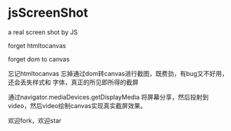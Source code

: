 # jsScreenShot
a real screen shot by JS


forget htmltocanvas

forget dom to canvas

忘记htmltocanvas
忘掉通过dom转canvas进行截图，既费劲，有bug又不好用，还会丢失样式和 字体，真正的所见即所得的截屏



通过navigator.mediaDevices.getDisplayMedia 将屏幕分享，然后投射到video，然后video绘制canvas实现真实截屏效果。

欢迎fork，欢迎star
